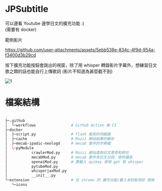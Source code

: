 # JPSubtitle
可以邊看 Youtube 邊學日文的擴充功能 :)  
(需要有 docker)

範例影片

https://github.com/user-attachments/assets/5ebb538e-834c-4f9d-954a-f3400d3b29cd

按下擴充功能按鈕會跳出的視窗，除了用 whisper 轉錄影片字幕外，想練習日文歌之類的話也能自行上傳歌詞 (影片不知道為甚麼截不到)

![1](https://github.com/user-attachments/assets/12045770-c7d0-47fc-98bc-9935da518c08)

# 檔案結構
```bash
.
├─.github
│  └─workflows                # Github Action 做 CI
├─docker                      
│  ├─script.py                # flask 框架的伺服器
│  ├─cache                    # Mazii 網站結果的緩存
│  ├─mecab-ipadic-neologd     # mecab 套件的字典檔
│  \─pyModule
│           crawlerMod.py     # Mazii 網站查詢日文意思和例句
│           mecabMod.py       # mecab 套件來日文分詞、提供讀音
│           openaiMod.py      # 要輸入 apikey 使用 gpt 和 whisper 
│           pytubeMod.py      
│           whisperjaxMod.py
│           __init__.py
└─extension                   # 在 chrome 的 擴充功能/載入未封裝項目 使用
   └─icons
```



